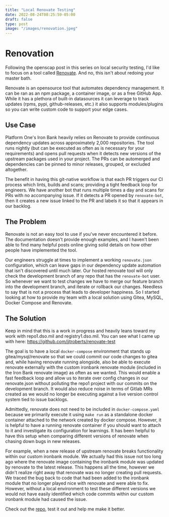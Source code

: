 ```yaml
---
title: "Local Renovate Testing"
date: 2022-08-24T08:25:59-05:00
draft: false
type: post
image: "/images/renovation.jpeg"
---
```


# Renovation
Following the openscap post in this series on local security testing, I'd like to focus on
a tool called [Renovate](https://docs.renovatebot.com/). And no, this isn't about redoing
your master bath.

Renovate is an opensource tool that automates dependency management. It can be ran as an npm
package, a container image, or as a free GitHub App. While it has a plethora of built-in datasources
it can leverage to track updates (rpms, pypi, github-releases, etc.) it also supports modules/plugins
so you can write custom code to support your edge cases.

## Use Case
Platform One's Iron Bank heavily relies on Renovate to provide continuous dependency updates across
approximately 2,000 repositories. The tool runs nightly (but can be executed as often as is necessary for your requirements) and opens pull requests when it detects new versions of the upstream packages used in
your project. The PRs can be automerged and dependencies can be pinned to minor releases, grouped, or excluded altogether.

The benefit in having this git-native workflow is that each PR triggers our CI process which lints, builds and scans; providing a tight feedback loop for engineers. We have another bot that runs multiple times a day and scans for PRs with no accompanying issue. If it detects a PR opened by `renovate-bot`, then it creates a new issue linked to the PR and labels it so that it appears in our backlog.

## The Problem
Renovate is not an easy tool to use if you've never encountered it before. The documentation doesn't provide enough examples, and I haven't been able to find many helpful posts online giving solid details on how other people have implemented the tool.

Our engineers struggle at times to implement a working `renovate.json` configuration, which can leave gaps in our dependency update automation that isn't discovered until much later. Our hosted renovate tool will only check the development branch of any repo that has the `renovate-bot` user. So whenever we want to test changes we have to merge our feature branch into the development branch, and iterate or rollback our changes. Needless to say that is not a process that leads to developer happiness. So I started looking at how to provide my team with a local solution using Gitea, MySQL, Docker Compose and Renovate.

## The Solution
Keep in mind that this is a work in progress and heavily leans toward my work with repo1.dso.mil and registry1.dso.mil. You can see what I came up with here: https://github.com/jjtroberts/renovate-test

The goal is to have a local `docker-compose` environment that stands up gitea/mysql/renovate so that we could commit our code changes to gitea and, while having renovate running alongside, also be able to execute renovate externally with the custom ironbank renovate module (included in the Iron Bank renovate image) as often as we wanted. This would enable a fast feedback loop and allow us to iterate over config changes in our renovate.json without polluting the repo1 project with our commits on the development branch. It would also reduce noise in terms of Gitlab MRs created as we would no longer be executing against a live version control system tied to issue backlogs.

Admittedly, renovate does not need to be included in `docker-compose.yaml` because we primarily execute it using `make run` as a standalone docker container attached to the network created by docker compose. However, it is helpful to have a running renovate container if you should want to attach to it and investigate its configuration for learnings. It has been helpful to have this setup when comparing different versions of renovate when chasing down bugs in new releases.

For example, when a new release of upstream renovate breaks functionality within our custom ironbank module. We actually had this issue not too long ago where the renovate image containing the ironbank module was updated by renovate to the latest release. This happens all the time, however we didn't realize right away that renovate was no longer creating pull requests. We traced the bug back to code that had been added to the ironbank module that no longer played nice with renovate and were able to fix. However, without a local environment to test these different versions we would not have easily identified which code commits within our custom ironbank module had caused the issue.

Check out the [repo](https://github.com/jjtroberts/renovate-test), test it out and help me make it better.